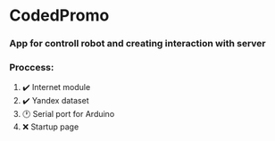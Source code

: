 # CodedPromo
### App for controll robot and creating interaction with server
 
### Proccess:
  1. :heavy_check_mark: Internet module
  2. :heavy_check_mark: Yandex dataset
  3. :clock1: Serial port for Arduino
  4. :x: Startup page
